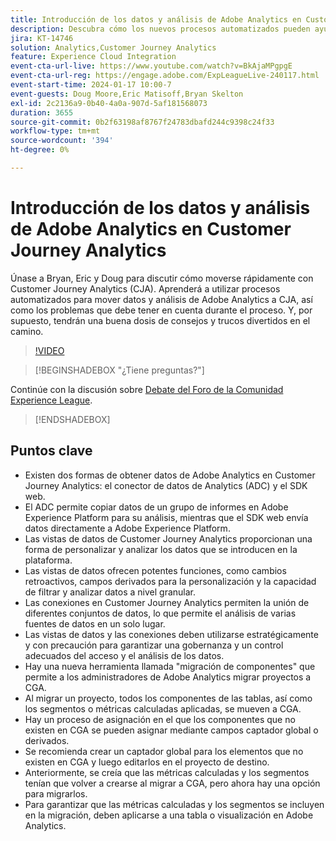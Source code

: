 ```yaml
---
title: Introducción de los datos y análisis de Adobe Analytics en Customer Journey Analytics
description: Descubra cómo los nuevos procesos automatizados pueden ayudarle a mover sus datos y análisis de Adobe Analytics a Adobe Customer Journey Analytics.
jira: KT-14746
solution: Analytics,Customer Journey Analytics
feature: Experience Cloud Integration
event-cta-url-live: https://www.youtube.com/watch?v=BkAjaMPgpgE
event-cta-url-reg: https://engage.adobe.com/ExpLeagueLive-240117.html
event-start-time: 2024-01-17 10:00-7
event-guests: Doug Moore,Eric Matisoff,Bryan Skelton
exl-id: 2c2136a9-0b40-4a0a-907d-5af181568073
duration: 3655
source-git-commit: 0b2f63198af8767f24783dbafd244c9398c24f33
workflow-type: tm+mt
source-wordcount: '394'
ht-degree: 0%

---
```


# Introducción de los datos y análisis de Adobe Analytics en Customer Journey Analytics

Únase a Bryan, Eric y Doug para discutir cómo moverse rápidamente con Customer Journey Analytics (CJA). Aprenderá a utilizar procesos automatizados para mover datos y análisis de Adobe Analytics a CJA, así como los problemas que debe tener en cuenta durante el proceso. Y, por supuesto, tendrán una buena dosis de consejos y trucos divertidos en el camino.

>[!VIDEO](https://video.tv.adobe.com/v/3426778/?quality=12&learn=on)

>[!BEGINSHADEBOX &quot;¿Tiene preguntas?&quot;]

Continúe con la discusión sobre [Debate del Foro de la Comunidad Experience League](https://experienceleaguecommunities.adobe.com/t5/adobe-analytics-discussions/experience-league-live-post-session-discussion-bringing-your/m-p/646093#M3582).

>[!ENDSHADEBOX]

## Puntos clave

* Existen dos formas de obtener datos de Adobe Analytics en Customer Journey Analytics: el conector de datos de Analytics (ADC) y el SDK web.
* El ADC permite copiar datos de un grupo de informes en Adobe Experience Platform para su análisis, mientras que el SDK web envía datos directamente a Adobe Experience Platform.
* Las vistas de datos de Customer Journey Analytics proporcionan una forma de personalizar y analizar los datos que se introducen en la plataforma.
* Las vistas de datos ofrecen potentes funciones, como cambios retroactivos, campos derivados para la personalización y la capacidad de filtrar y analizar datos a nivel granular.
* Las conexiones en Customer Journey Analytics permiten la unión de diferentes conjuntos de datos, lo que permite el análisis de varias fuentes de datos en un solo lugar.
* Las vistas de datos y las conexiones deben utilizarse estratégicamente y con precaución para garantizar una gobernanza y un control adecuados del acceso y el análisis de los datos.
* Hay una nueva herramienta llamada &quot;migración de componentes&quot; que permite a los administradores de Adobe Analytics migrar proyectos a CGA.
* Al migrar un proyecto, todos los componentes de las tablas, así como los segmentos o métricas calculadas aplicadas, se mueven a CGA.
* Hay un proceso de asignación en el que los componentes que no existen en CGA se pueden asignar mediante campos captador global o derivados.
* Se recomienda crear un captador global para los elementos que no existen en CGA y luego editarlos en el proyecto de destino.
* Anteriormente, se creía que las métricas calculadas y los segmentos tenían que volver a crearse al migrar a CGA, pero ahora hay una opción para migrarlos.
* Para garantizar que las métricas calculadas y los segmentos se incluyen en la migración, deben aplicarse a una tabla o visualización en Adobe Analytics.

